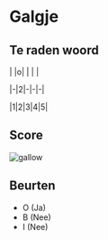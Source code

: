 # Galgje

## Te raden woord

| |o| | | |

|-|2|-|-|-|

|1|2|3|4|5|

## Score
![gallow](./images/3.png)

## Beurten
 * O (Ja)
 * B  (Nee)  
 * I (Nee)  